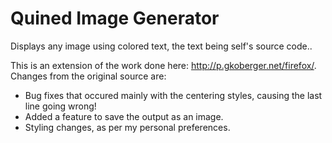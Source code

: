 Quined Image Generator
===========================
Displays any image using colored text, the text being self's source code..

This is an extension of the work done here: http://p.gkoberger.net/firefox/. Changes from the original source are:

- Bug fixes that occured mainly with the centering styles, causing the last line going wrong!
- Added a feature to save the output as an image.
- Styling changes, as per my personal preferences.

